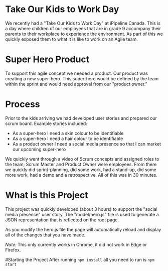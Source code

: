 # Take Our Kids to Work Day
We recently had a "Take Our Kids to Work Day" at iPipeline Canada. This is a day where children of our employees that are in grade 9 accompany their parents to their workplace to experience the environment. As part of this we quickly exposed them to what it is like to work on an Agile team.

# Super Hero Product
To support this agile concept we needed a product. Our product was creating a new super-hero. This super-hero would be defined by the team within the sprint and would need approval from our "product owner."

# Process
Prior to the kids arriving we had developed user stories and prepared our scrum board. Example stories included:
* As a super-hero I need a skin colour to be identifiable
* As a super-hero I need a hair colour to be identifiable
* As a product owner I need a social media presence so that I can market our upcoming super-hero

We quickly went through a video of Scrum concepts and assigned roles to the team; Scrum Master and Product Owner were employees. From there we quickly did sprint-planning, did some work, had a stand-up, did some more work, had a demo and a retrospective. All of this was in 30 minutes.

# What is this Project
This project was quickly developed (about 3 hours) to support the "social media presence" user story. The "model/hero.js" file is used to generate a JSON representation that is reflected on the root page.

As you modify the hero.js file the page will automatically reload and display all of the changes that you have made.

*Note:* This only currently works in Chrome, it did not work in Edge or Firefox.

#Starting the Project
After running `npm install` all you need to run is `npm start`